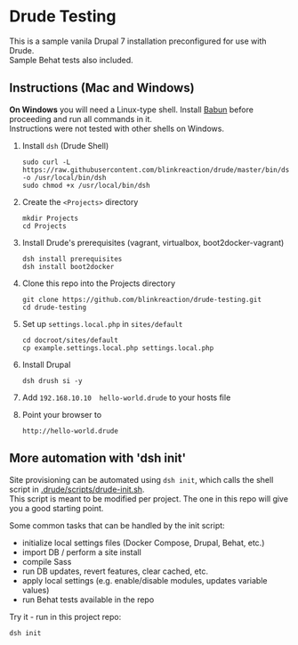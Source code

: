 # Drude Testing

This is a sample vanila Drupal 7 installation preconfigured for use with Drude.  
Sample Behat tests also included.

## Instructions (Mac and Windows)

**On Windows** you will need a Linux-type shell. Install [Babun](http://babun.github.io/) before proceeding and run all commands in it.  
Instructions were not tested with other shells on Windows.

1. Install `dsh` (Drude Shell)

    ```
    sudo curl -L https://raw.githubusercontent.com/blinkreaction/drude/master/bin/dsh  -o /usr/local/bin/dsh
    sudo chmod +x /usr/local/bin/dsh
    ```

2. Create the `<Projects>` directory
    
    ```
    mkdir Projects
    cd Projects
    ```

3. Install Drude's prerequisites (vagrant, virtualbox, boot2docker-vagrant)

    ```
    dsh install prerequisites
    dsh install boot2docker
    ```
   
4. Clone this repo into the Projects directory

    ```
    git clone https://github.com/blinkreaction/drude-testing.git
    cd drude-testing
    ```

5. Set up `settings.local.php` in `sites/default`
 
    ```
    cd docroot/sites/default
    cp example.settings.local.php settings.local.php
    ```

6. Install Drupal
 
    ```
    dsh drush si -y
    ```

7. Add `192.168.10.10  hello-world.drude` to your hosts file

8. Point your browser to

    ```
    http://hello-world.drude
    ```

## More automation with 'dsh init'

Site provisioning can be automated using `dsh init`, which calls the shell script in [.drude/scripts/drude-init.sh](.drude/scripts/drude-init.sh).  
This script is meant to be modified per project. The one in this repo will give you a good starting point.

Some common tasks that can be handled by the init script:

- initialize local settings files (Docker Compose, Drupal, Behat, etc.)
- import DB / perform a site install
- compile Sass
- run DB updates, revert features, clear cached, etc.
- apply local settings (e.g. enable/disable modules, updates variable values)
- run Behat tests available in the repo

Try it - run in this project repo:

    dsh init
